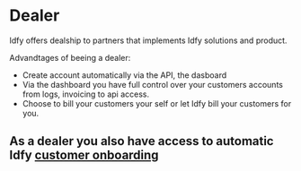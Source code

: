 # Dealer

Idfy offers dealship to partners that implements Idfy solutions and product.

Advandtages of beeing a dealer:

* Create account automatically via the API, the dasboard 
* Via the dashboard you have full control over your customers accounts from logs, invoicing to api access.
* Choose to bill your customers your self or let Idfy bill your customers for you.

## As a dealer you also have access to automatic Idfy [customer onboarding](onboarding.md)

